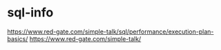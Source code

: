 # sql-info
https://www.red-gate.com/simple-talk/sql/performance/execution-plan-basics/
https://www.red-gate.com/simple-talk/
